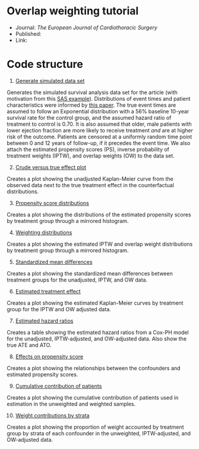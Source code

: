 # Overlap weighting tutorial

* Journal: _The European Journal of Cardiothoracic Surgery_
* Published: 
* Link: 

# Code structure

1. [Generate simulated data set](simulate_dataset.R)

Generates the simulated survival analysis data set for the article (with motivation from this [SAS example](https://www2.stat.duke.edu/~fl35/OW/OW_survival_Demo.sas)). Distributions of event times and patient characteristics were informed by [this paper](https://pubmed.ncbi.nlm.nih.gov/22361330/). The true event times are assumed to follow an Exponential distribution with a 56% baseline 10-year survival rate for the control group, and the assumed hazard ratio of treatment to control is 0.70. It is also assumed that older, male patients with lower ejection fraction are more likely to receive treatment _and_ are at higher risk of the outcome. Patients are censored at a uniformly random time point between 0 and 12 years of follow-up, if it precedes the event time. We also attach the estimated propensity scores (PS), inverse probability of treatment weights (IPTW), and overlap weights (OW) to the data set.

2. [Crude versus true effect plot](figure1.R)

Creates a plot showing the unadjusted Kaplan-Meier curve from the observed data next to the true treatment effect in the counterfactual distributions.

3. [Propensity score distributions](figure2.R)

Creates a plot showing the distributions of the estimated propensity scores by treatment group through a mirrored histogram.

4. [Weighting distributions](figure3.R)

Creates a plot showing the estimated IPTW and overlap weight distributions by treatment group through a mirrored histogram.

5. [Standardized mean differences](figure4.R)

Creates a plot showing the standardized mean differences between treatment groups for the unadjusted, IPTW, and OW data.

6. [Estimated treatment effect](figure5.R)

Creates a plot showing the estimated Kaplan-Meier curves by treatment group for the IPTW and OW adjusted data.

7. [Estimated hazard ratios](table2.R)

Creates a table showing the estimated hazard ratios from a Cox-PH model for the unadjusted, IPTW-adjusted, and OW-adjusted data. Also show the true ATE and ATO.

8. [Effects on propensity score](figure6.R)

Creates a plot showing the relationships between the confounders and estimated propensity scores.

9. [Cumulative contribution of patients](figure7.R)

Creates a plot showing the cumulative contribution of patients used in estimation in the unweighted and weighted samples.

10. [Weight contributions by strata](figure8.R)

Creates a plot showing the proportion of weight accounted by treatment group by strata of each confounder in the unweighted, IPTW-adjusted, and OW-adjusted data.